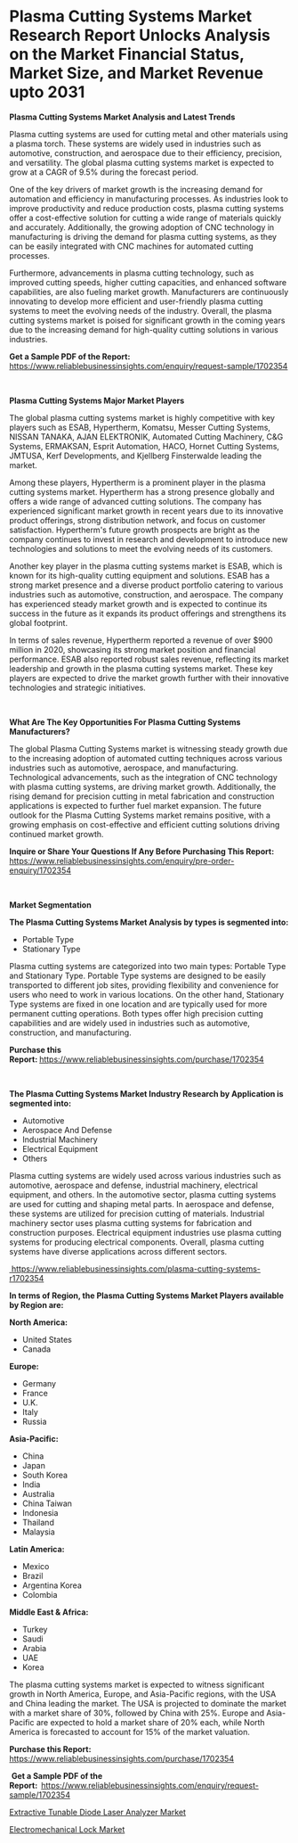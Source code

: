 <p><h1>Plasma Cutting Systems Market Research Report Unlocks Analysis on the Market Financial Status, Market Size, and Market Revenue upto 2031</h1></p><p><strong>Plasma Cutting Systems Market Analysis and Latest Trends</strong></p>
<p><p>Plasma cutting systems are used for cutting metal and other materials using a plasma torch. These systems are widely used in industries such as automotive, construction, and aerospace due to their efficiency, precision, and versatility. The global plasma cutting systems market is expected to grow at a CAGR of 9.5% during the forecast period.</p><p>One of the key drivers of market growth is the increasing demand for automation and efficiency in manufacturing processes. As industries look to improve productivity and reduce production costs, plasma cutting systems offer a cost-effective solution for cutting a wide range of materials quickly and accurately. Additionally, the growing adoption of CNC technology in manufacturing is driving the demand for plasma cutting systems, as they can be easily integrated with CNC machines for automated cutting processes.</p><p>Furthermore, advancements in plasma cutting technology, such as improved cutting speeds, higher cutting capacities, and enhanced software capabilities, are also fueling market growth. Manufacturers are continuously innovating to develop more efficient and user-friendly plasma cutting systems to meet the evolving needs of the industry. Overall, the plasma cutting systems market is poised for significant growth in the coming years due to the increasing demand for high-quality cutting solutions in various industries.</p></p>
<p><strong>Get a Sample PDF of the Report:&nbsp;</strong> <a href="https://www.reliablebusinessinsights.com/enquiry/request-sample/1702354">https://www.reliablebusinessinsights.com/enquiry/request-sample/1702354</a></p>
<p>&nbsp;</p>
<p><strong>Plasma Cutting Systems Major Market Players</strong></p>
<p><p>The global plasma cutting systems market is highly competitive with key players such as ESAB, Hypertherm, Komatsu, Messer Cutting Systems, NISSAN TANAKA, AJAN ELEKTRONIK, Automated Cutting Machinery, C&G Systems, ERMAKSAN, Esprit Automation, HACO, Hornet Cutting Systems, JMTUSA, Kerf Developments, and Kjellberg Finsterwalde leading the market.</p><p>Among these players, Hypertherm is a prominent player in the plasma cutting systems market. Hypertherm has a strong presence globally and offers a wide range of advanced cutting solutions. The company has experienced significant market growth in recent years due to its innovative product offerings, strong distribution network, and focus on customer satisfaction. Hypertherm's future growth prospects are bright as the company continues to invest in research and development to introduce new technologies and solutions to meet the evolving needs of its customers.</p><p>Another key player in the plasma cutting systems market is ESAB, which is known for its high-quality cutting equipment and solutions. ESAB has a strong market presence and a diverse product portfolio catering to various industries such as automotive, construction, and aerospace. The company has experienced steady market growth and is expected to continue its success in the future as it expands its product offerings and strengthens its global footprint.</p><p>In terms of sales revenue, Hypertherm reported a revenue of over $900 million in 2020, showcasing its strong market position and financial performance. ESAB also reported robust sales revenue, reflecting its market leadership and growth in the plasma cutting systems market. These key players are expected to drive the market growth further with their innovative technologies and strategic initiatives.</p></p>
<p>&nbsp;</p>
<p><strong>What Are The Key Opportunities For Plasma Cutting Systems Manufacturers?</strong></p>
<p><p>The global Plasma Cutting Systems market is witnessing steady growth due to the increasing adoption of automated cutting techniques across various industries such as automotive, aerospace, and manufacturing. Technological advancements, such as the integration of CNC technology with plasma cutting systems, are driving market growth. Additionally, the rising demand for precision cutting in metal fabrication and construction applications is expected to further fuel market expansion. The future outlook for the Plasma Cutting Systems market remains positive, with a growing emphasis on cost-effective and efficient cutting solutions driving continued market growth.</p></p>
<p><strong>Inquire or Share Your Questions If Any Before Purchasing This Report:</strong> <a href="https://www.reliablebusinessinsights.com/enquiry/pre-order-enquiry/1702354">https://www.reliablebusinessinsights.com/enquiry/pre-order-enquiry/1702354</a></p>
<p>&nbsp;</p>
<p><strong>Market Segmentation</strong></p>
<p><strong>The Plasma Cutting Systems Market Analysis by types is segmented into:</strong></p>
<p><ul><li>Portable Type</li><li>Stationary Type</li></ul></p>
<p><p>Plasma cutting systems are categorized into two main types: Portable Type and Stationary Type. Portable Type systems are designed to be easily transported to different job sites, providing flexibility and convenience for users who need to work in various locations. On the other hand, Stationary Type systems are fixed in one location and are typically used for more permanent cutting operations. Both types offer high precision cutting capabilities and are widely used in industries such as automotive, construction, and manufacturing.</p></p>
<p><strong>Purchase this Report:&nbsp;</strong><a href="https://www.reliablebusinessinsights.com/purchase/1702354">https://www.reliablebusinessinsights.com/purchase/1702354</a></p>
<p>&nbsp;</p>
<p><strong>The Plasma Cutting Systems Market Industry Research by Application is segmented into:</strong></p>
<p><ul><li>Automotive</li><li>Aerospace And Defense</li><li>Industrial Machinery</li><li>Electrical Equipment</li><li>Others</li></ul></p>
<p><p>Plasma cutting systems are widely used across various industries such as automotive, aerospace and defense, industrial machinery, electrical equipment, and others. In the automotive sector, plasma cutting systems are used for cutting and shaping metal parts. In aerospace and defense, these systems are utilized for precision cutting of materials. Industrial machinery sector uses plasma cutting systems for fabrication and construction purposes. Electrical equipment industries use plasma cutting systems for producing electrical components. Overall, plasma cutting systems have diverse applications across different sectors.</p></p>
<p><a href="https://www.reliablebusinessinsights.com/plasma-cutting-systems-r1702354">&nbsp;https://www.reliablebusinessinsights.com/plasma-cutting-systems-r1702354</a></p>
<p><strong>In terms of Region, the Plasma Cutting Systems Market Players available by Region are:</strong></p>
<p>
    <p> <strong> North America: </strong>
        <ul>
            <li>United States</li>
            <li>Canada</li>
        </ul>
        </p> 
    <p> <strong> Europe: </strong>
        <ul>
            <li>Germany</li>
            <li>France</li>
            <li>U.K.</li>
            <li>Italy</li>
            <li>Russia</li>
        </ul>
        </p> 
    <p> <strong> Asia-Pacific: </strong>
        <ul>
            <li>China</li>
            <li>Japan</li>
            <li>South Korea</li>
            <li>India</li>
            <li>Australia</li>
            <li>China Taiwan</li>
            <li>Indonesia</li>
            <li>Thailand</li>
            <li>Malaysia</li>
        </ul>
        </p> 
    <p> <strong> Latin America: </strong>
        <ul>
            <li>Mexico</li>
            <li>Brazil</li>
            <li>Argentina Korea</li>
            <li>Colombia</li>
        </ul>
        </p> 
    <p> <strong> Middle East & Africa: </strong>
        <ul>
            <li>Turkey</li>
            <li>Saudi</li>
            <li>Arabia</li>
            <li>UAE</li>
            <li>Korea</li>
        </ul>
    </p>
    </p>
<p><p>The plasma cutting systems market is expected to witness significant growth in North America, Europe, and Asia-Pacific regions, with the USA and China leading the market. The USA is projected to dominate the market with a market share of 30%, followed by China with 25%. Europe and Asia-Pacific are expected to hold a market share of 20% each, while North America is forecasted to account for 15% of the market valuation.</p></p>
<p><strong>Purchase this Report: </strong><a href="https://www.reliablebusinessinsights.com/purchase/1702354">https://www.reliablebusinessinsights.com/purchase/1702354</a></p>
<p>&nbsp;<strong>Get a Sample PDF of the Report:&nbsp;&nbsp;</strong><a href="https://www.reliablebusinessinsights.com/enquiry/request-sample/1702354">https://www.reliablebusinessinsights.com/enquiry/request-sample/1702354</a></p>
<p><strong></strong></p>
<p><p><a href="https://view.publitas.com/reportprime-1/global-extractive-tunable-diode-laser-analyzer-market-status-2024-2031-and-forecast-by-region-product-end-use/">Extractive Tunable Diode Laser Analyzer Market</a></p><p><a href="https://github.com/khadijahesham19/Market-Research-Report-List-1/blob/main/electromechanical-lock-market.md">Electromechanical Lock Market</a></p></p>